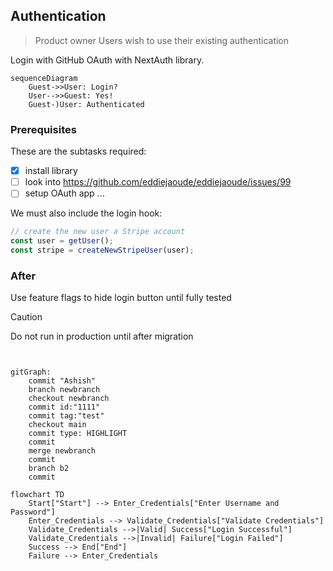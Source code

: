 ## Authentication

> Product owner
> Users wish to use their existing authentication

Login with GitHub OAuth with NextAuth library.

```mermaid
sequenceDiagram
    Guest->>User: Login?
    User-->>Guest: Yes!
    Guest-)User: Authenticated
```

### Prerequisites 

These are the subtasks required:
- [x] install library
- [ ] look into https://github.com/eddiejaoude/eddiejaoude/issues/99
- [ ] setup OAuth app
...

We must also include the login hook:

```js
// create the new user a Stripe account
const user = getUser();
const stripe = createNewStripeUser(user);
```

### After

Use feature flags to hide login button until fully tested

> [!CAUTION]
> Do not run in production until after migration


```mermaid


gitGraph:
    commit "Ashish"
    branch newbranch
    checkout newbranch
    commit id:"1111"
    commit tag:"test"
    checkout main
    commit type: HIGHLIGHT
    commit
    merge newbranch
    commit
    branch b2
    commit
```

```mermaid
flowchart TD
    Start["Start"] --> Enter_Credentials["Enter Username and Password"]
    Enter_Credentials --> Validate_Credentials["Validate Credentials"]
    Validate_Credentials -->|Valid| Success["Login Successful"]
    Validate_Credentials -->|Invalid| Failure["Login Failed"]
    Success --> End["End"]
    Failure --> Enter_Credentials

```
